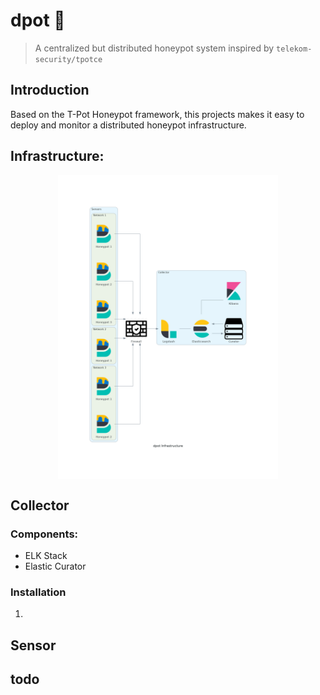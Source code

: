# dpot 🍯
> A centralized but distributed honeypot system inspired by `telekom-security/tpotce`

## Introduction

Based on the T-Pot Honeypot framework, this projects makes it easy to deploy and monitor a distributed honeypot infrastructure.

## Infrastructure:

<img src="doc/assets/dpot_infrastructure.png" style="display: block; margin-left: auto; margin-right: auto; width: 70%"/>

## Collector

### Components:
- ELK Stack
- Elastic Curator

### Installation

1)

## Sensor

todo
---